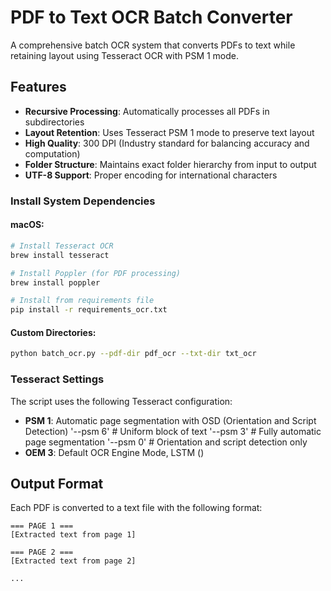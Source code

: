 # PDF to Text OCR Batch Converter

A comprehensive batch OCR system that converts PDFs to text while retaining layout using Tesseract OCR with PSM 1 mode.

## Features

- **Recursive Processing**: Automatically processes all PDFs in subdirectories
- **Layout Retention**: Uses Tesseract PSM 1 mode to preserve text layout
- **High Quality**: 300 DPI (Industry standard for balancing accuracy and computation)
- **Folder Structure**: Maintains exact folder hierarchy from input to output
- **UTF-8 Support**: Proper encoding for international characters

### Install System Dependencies

#### macOS:
```bash
# Install Tesseract OCR
brew install tesseract

# Install Poppler (for PDF processing)
brew install poppler

# Install from requirements file
pip install -r requirements_ocr.txt
```


#### Custom Directories:
```bash
python batch_ocr.py --pdf-dir pdf_ocr --txt-dir txt_ocr
```

### Tesseract Settings

The script uses the following Tesseract configuration:
- **PSM 1**: Automatic page segmentation with OSD (Orientation and Script Detection)
    '--psm 6'  # Uniform block of text
    '--psm 3'  # Fully automatic page segmentation
    '--psm 0'  # Orientation and script detection only    
- **OEM 3**: Default OCR Engine Mode, LSTM ()


## Output Format

Each PDF is converted to a text file with the following format:

```
=== PAGE 1 ===
[Extracted text from page 1]

=== PAGE 2 ===
[Extracted text from page 2]

...
```

